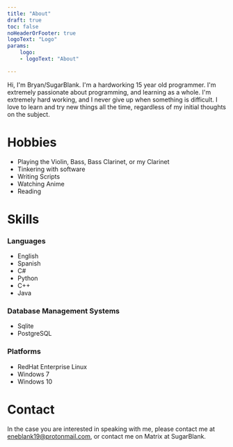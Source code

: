 ```yaml
---
title: "About"
draft: true
toc: false
noHeaderOrFooter: true
logoText: "Logo"
params:
    logo:
    - logoText: "About"

---
```

Hi, I'm Bryan/SugarBlank.
I'm a hardworking 15 year old programmer. I'm extremely passionate about programming, and learning as a whole. I'm extremely hard working, and I never give up when something is difficult. I love to learn and try new things all the time, regardless of my initial thoughts on the subject.
# Hobbies
* Playing the Violin, Bass, Bass Clarinet, or my Clarinet
* Tinkering with software
* Writing Scripts
* Watching Anime
* Reading
# Skills
### Languages
* English
* Spanish
* C#
* Python
* C++
* Java
### Database Management Systems
* Sqlite
* PostgreSQL
### Platforms
* RedHat Enterprise Linux
* Windows 7
* Windows 10

# Contact
In the case you are interested in speaking with me, please contact me at eneblank19@protonmail.com, or contact me on Matrix at SugarBlank.
